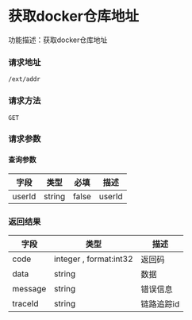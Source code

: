 # 获取docker仓库地址
功能描述：获取docker仓库地址

### 请求地址
```
/ext/addr
```

### 请求方法
`GET`
### 请求参数

#### 查询参数

| 字段 | 类型 | 必填 | 描述 |
| -------- | -------- | -------- | -------- |
| userId     | string   | false       | userId |



### 返回结果
| 字段 | 类型 | 描述 |
| -------- | -------- | -------- |
| code     | integer , format:int32  | 返回码 |
| data     | string   | 数据 |
| message     | string   | 错误信息 |
| traceId     | string   | 链路追踪id |

